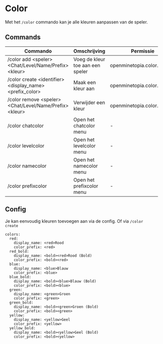 # Color
Met het `/color` commando kan je alle kleuren aanpassen van de speler.

## Commands
| Commando | Omschrijving | Permissie | 
|--|--|--| 
| /color add \<speler> \<Chat/Level/Name/Prefix> \<kleur> | Voeg de kleur toe aan een speler | openminetopia.color.add |
| /color create \<identifier> \<display_name> \<prefix_color> | Maak een kleur aan | openminetopia.color.create |
| /color remove \<speler> \<Chat/Level/Name/Prefix> \<kleur> | Verwijder een kleur | openminetopia.color.remove |
| /color chatcolor | Open het chatcolor menu | -
| /color levelcolor | Open het levelcolor menu | -
| /color namecolor | Open het namecolor menu | -
| /color prefixcolor | Open het prefixcolor menu | -

## Config
Je kan eenvoudig kleuren toevoegen aan via de config.
Of via `/color create`

    colors:
      red:
        display_name: <red>Rood
        color_prefix: <red>
      red_bold:
        display_name: <bold><red>Rood (Bold)
        color_prefix: <bold><red>
      blue:
        display_name: <blue>Blauw
        color_prefix: <blue>
      blue_bold:
        display_name: <bold><blue>Blauw (Bold)
        color_prefix: <bold><blue>
      green:
        display_name: <green>Groen
        color_prefix: <green>
      green_bold:
        display_name: <bold><green>Groen (Bold)
        color_prefix: <bold><green>
      yellow:
        display_name: <yellow>Geel
        color_prefix: <yellow>
      yellow_bold:
        display_name: <bold><yellow>Geel (Bold)
        color_prefix: <bold><yellow>

